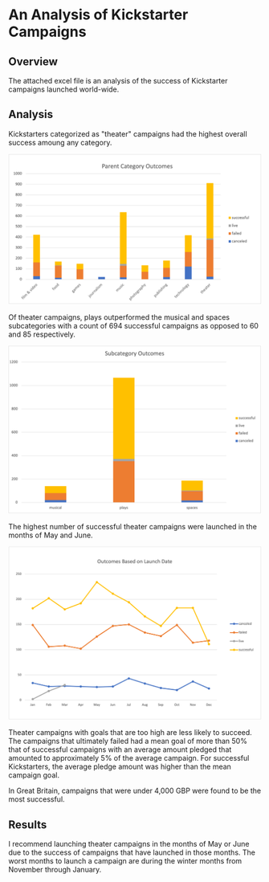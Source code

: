 # An Analysis of Kickstarter Campaigns
## Overview
The attached excel file is an analysis of the success of Kickstarter campaigns launched world-wide. 

## Analysis
Kickstarters categorized as "theater" campaigns had the highest overall success amoung any category. 

![Parent Category Outcomes](https://github.com/skyeryser/kickstarter-analysis/blob/main/Parent%20Category%20Outcomes.png)

Of theater campaigns, plays outperformed the musical and spaces subcategories with a count of 694 successful campaigns as opposed to 60 and 85 respectively.

![Subcategory Outcomes](https://github.com/skyeryser/kickstarter-analysis/blob/main/Subcategory%20Outcomes.png)

The highest number of successful theater campaigns were launched in the months of May and June. 

![Outcomes Based on Launch Date](https://github.com/skyeryser/kickstarter-analysis/blob/main/Outcomes%20Based%20on%20Launch%20Date.png)

Theater campaigns with goals that are too high are less likely to succeed. The campaigns that ultimately failed had a mean goal of more than 50% that of successful campaigns with an average amount pledged that amounted to approximately 5% of the average campaign. For successful Kickstarters, the average pledge amount was higher than the mean campaign goal.

In Great Britain, campaigns that were under 4,000 GBP were found to be the most successful.

## Results
I recommend launching theater campaigns in the months of May or June due to the success of campaigns that have launched in those months. The worst months to launch a campaign are during the winter months from November through January.

